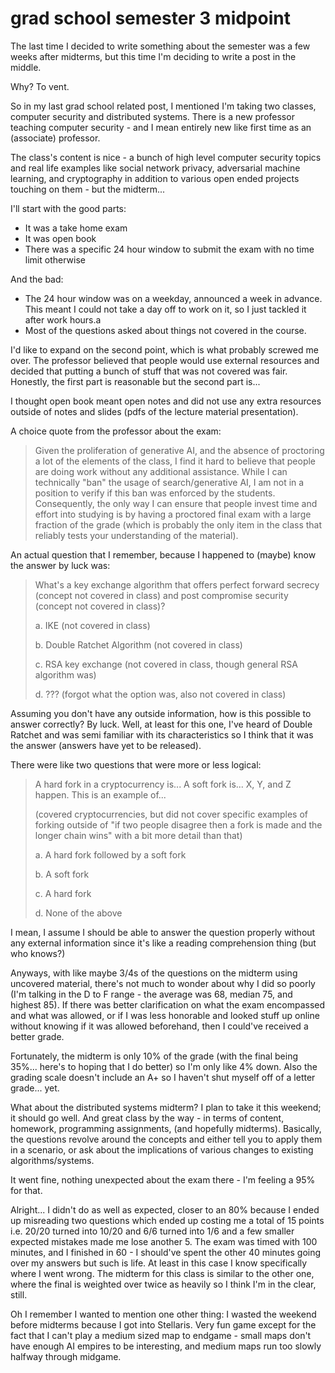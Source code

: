 # grad school semester 3 midpoint

The last time I decided to write something about the semester was a few weeks
after midterms, but this time I'm deciding to write a post in the middle.

Why? To vent.

So in my last grad school related post, I mentioned I'm taking two classes,
computer security and distributed systems. There is a new professor teaching
computer security - and I mean entirely new like first time as an (associate)
professor.

The class's content is nice - a bunch of high level computer security topics and
real life examples like social network privacy, adversarial machine learning,
and cryptography in addition to various open ended projects touching on them -
but the midterm...

I'll start with the good parts:

- It was a take home exam
- It was open book
- There was a specific 24 hour window to submit the exam with no time limit
    otherwise

And the bad:

- The 24 hour window was on a weekday, announced a week in advance. This meant
    I could not take a day off to work on it, so I just tackled it after work
    hours.a
- Most of the questions asked about things not covered in the course.

I'd like to expand on the second point, which is what probably screwed me over.
The professor believed that people would use external resources and decided that
putting a bunch of stuff that was not covered was fair. Honestly, the first part
is reasonable but the second part is...

I thought open book meant open notes and did not use any extra resources outside
of notes and slides (pdfs of the lecture material presentation).

A choice quote from the professor about the exam:

> Given the proliferation of generative AI, and the absence of proctoring a lot
> of the elements of the class, I find it hard to believe that people are doing
> work without any additional assistance. While I can technically "ban" the
> usage of search/generative AI, I am not in a position to verify if this ban
> was enforced by the students. Consequently, the only way I can ensure that
> people invest time and effort into studying is by having a proctored final
> exam with a large fraction of the grade (which is probably the only item in
> the class that reliably tests your understanding of the material).

An actual question that I remember, because I happened to (maybe) know the
answer by luck was:

> What's a key exchange algorithm that offers perfect forward secrecy (concept
> not covered in class) and post compromise security (concept not covered in
> class)?
>
> a. IKE (not covered in class)
>
> b. Double Ratchet Algorithm (not covered in class)
>
> c. RSA key exchange (not covered in class, though general RSA algorithm was)
>
> d. ??? (forgot what the option was, also not covered in class)

Assuming you don't have any outside information, how is this possible to answer
correctly? By luck. Well, at least for this one, I've heard of Double Ratchet
and was semi familiar with its characteristics so I think that it was the answer
(answers have yet to be released).

There were like two questions that were more or less logical:

> A hard fork in a cryptocurrency is... A soft fork is... X, Y, and Z happen.
> This is an example of...
>
> (covered cryptocurrencies, but did not cover specific examples of forking
> outside of "if two people disagree then a fork is made and the longer chain
> wins" with a bit more detail than that)
>
> a. A hard fork followed by a soft fork
>
> b. A soft fork
>
> c. A hard fork
>
> d. None of the above

I mean, I assume I should be able to answer the question properly without any
external information since it's like a reading comprehension thing (but who
knows?)

Anyways, with like maybe 3/4s of the questions on the midterm using uncovered
material, there's not much to wonder about why I did so poorly (I'm talking in
the D to F range - the average was 68, median 75, and highest 85). If there was
better clarification on what the exam encompassed and what was allowed, or if I
was less honorable and looked stuff up online without knowing if it was allowed
beforehand, then I could've received a better grade.

Fortunately, the midterm is only 10% of the grade (with the final being 35%...
here's to hoping that I do better) so I'm only like 4% down. Also the grading
scale doesn't include an A+ so I haven't shut myself off of a letter grade...
yet.

What about the distributed systems midterm? I plan to take it this weekend; it
should go well. And great class by the way - in terms of content, homework,
programming assignments, (and hopefully midterms). Basically, the questions
revolve around the concepts and either tell you to apply them in a scenario, or
ask about the implications of various changes to existing algorithms/systems.

It went fine, nothing unexpected about the exam there - I'm feeling a 95% for
that.

Alright... I didn't do as well as expected, closer to an 80% because I ended up
misreading two questions which ended up costing me a total of 15 points i.e.
20/20 turned into 10/20 and 6/6 turned into 1/6 and a few smaller expected
mistakes made me lose another 5. The exam was timed with 100 minutes, and I
finished in 60 - I should've spent the other 40 minutes going over my answers
but such is life. At least in this case I know specifically where I went wrong.
The midterm for this class is similar to the other one, where the final is
weighted over twice as heavily so I think I'm in the clear, still.

Oh I remember I wanted to mention one other thing: I wasted the weekend before
midterms because I got into Stellaris. Very fun game except for the fact that I
can't play a medium sized map to endgame - small maps don't have enough AI
empires to be interesting, and medium maps run too slowly halfway through
midgame.
